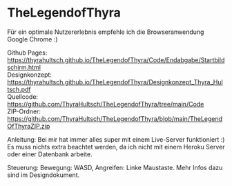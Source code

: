 # TheLegendofThyra

Für ein optimale Nutzererlebnis empfehle ich die Browseranwendung Google Chrome :) 


Github Pages: https://thyrahultsch.github.io/TheLegendofThyra/Code/Endabgabe/Startbildschirm.html <br/>
Designkonzept: https://thyrahultsch.github.io/TheLegendofThyra/Designkonzept_Thyra_Hultsch.pdf <br/>
Quellcode: https://github.com/ThyraHultsch/TheLegendofThyra/tree/main/Code <br/>
ZIP-Ordner: https://github.com/ThyraHultsch/TheLegendofThyra/blob/main/TheLegendOfThyraZIP.zip <br/>

Anleitung: Bei mir hat immer alles super mit einem Live-Server funktioniert :) Es muss nichts extra beachtet werden, da ich nicht mit einem Heroku Server oder einer Datenbank arbeite. 

Steuerung: Bewegung: WASD, Angreifen: Linke Maustaste. Mehr Infos dazu sind im Designdokument. 

  
